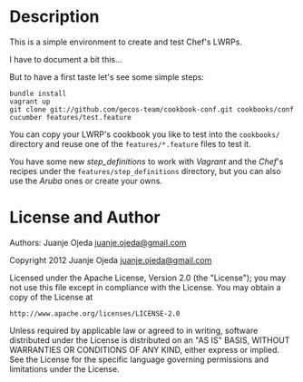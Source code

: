 Description
===========

This is a simple environment to create and test Chef's LWRPs.

I have to document a bit this...

But to have a first taste let's see some simple steps:

    bundle install
    vagrant up
    git clone git://github.com/gecos-team/cookbook-conf.git cookbooks/conf
    cucumber features/test.feature

You can copy your LWRP's cookbook you like to test into the `cookbooks/`
directory and reuse one of the `features/*.feature` files to test it.

You have some new *step_definitions* to work with *Vagrant* and the *Chef*'s
recipes under the `features/step_definitions` directory, but you can also
use the *Aruba* ones or create your owns.


License and Author
==================

Authors: Juanje Ojeda <juanje.ojeda@gmail.com>

Copyright 2012 Juanje Ojeda <juanje.ojeda@gmail.com>

Licensed under the Apache License, Version 2.0 (the "License");
you may not use this file except in compliance with the License.
You may obtain a copy of the License at

    http://www.apache.org/licenses/LICENSE-2.0

Unless required by applicable law or agreed to in writing, software
distributed under the License is distributed on an "AS IS" BASIS,
WITHOUT WARRANTIES OR CONDITIONS OF ANY KIND, either express or implied.
See the License for the specific language governing permissions and
limitations under the License.

